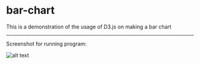 # bar-chart
This is a demonstration of the usage of D3.js on making a bar chart

-----
Screenshot for running program:

![alt text](https://www.sirajsaleem.com/web/bar-chart/images/bar-chart.png)
